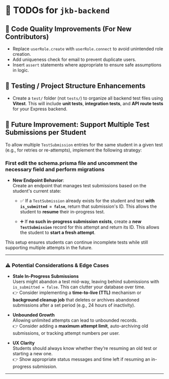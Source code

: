 # 📝 TODOs for `jkb-backend`

## 🧹 Code Quality Improvements (For New Contributors)

- Replace `userRole.create` with `userRole.connect` to avoid unintended role creation.
- Add uniqueness check for email to prevent duplicate users.
- Insert `assert` statements where appropriate to ensure safe assumptions in logic.

## 🧪 Testing / Project Structure Enhancements

- Create a `test/` folder (not `tests/`) to organize all backend test files using **Vitest**.
  This will include **unit tests**, **integration tests**, and **API route tests** for your Express backend.


## 🚀 Future Improvement: Support Multiple Test Submissions per Student

To allow multiple `TestSubmission` entries for the same student in a given test (e.g., for retries or re-attempts), implement the following strategy:

### First edit the schema.prisma file and uncomment the necessary field and perform migrations

- **New Endpoint Behavior**:  
  Create an endpoint that manages test submissions based on the student's current state:

  - ✅ If a `TestSubmission` already exists for the student and test **with `is_submitted = false`**, return that submission's ID. This allows the student to **resume** their in-progress test.
  
  - ➕ If **no such in-progress submission exists**, create a **new `TestSubmission`** record for this attempt and return its ID. This allows the student to **start a fresh attempt**.

This setup ensures students can continue incomplete tests while still supporting multiple attempts in the future.

---

### ⚠️ Potential Considerations & Edge Cases

- **Stale In-Progress Submissions**  
  Users might abandon a test mid-way, leaving behind submissions with `is_submitted = false`. This can clutter your database over time.  
  👉 Consider implementing a **time-to-live (TTL)** mechanism or **background cleanup job** that deletes or archives abandoned submissions after a set period (e.g., 24 hours of inactivity).

- **Unbounded Growth**  
  Allowing unlimited attempts can lead to unbounded records.  
  👉 Consider adding a **maximum attempt limit**, auto-archiving old submissions, or tracking attempt numbers per user.

- **UX Clarity**  
  Students should always know whether they’re resuming an old test or starting a new one.  
  👉 Show appropriate status messages and time left if resuming an in-progress submission.

---
